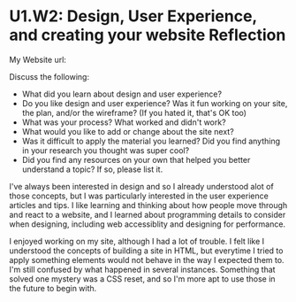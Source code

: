 # U1.W2: Design, User Experience, and creating your website Reflection

My Website url: <!-- Website URL here (remove comment) -->

Discuss the following:
* What did you learn about design and user experience? 
* Do you like design and user experience? Was it fun working on your site, the plan, and/or the wireframe? (If you hated it, that's OK too)
* What was your process? What worked and didn't work?
* What would you like to add or change about the site next?
* Was it difficult to apply the material you learned? Did you find anything in your research you thought was super cool?
* Did you find any resources on your own that helped you better understand a topic? If so, please list it.

I've always been interested in design and so I already understood alot of those concepts, but I was particularly interested in the user experience articles and tips.  I like learning and thinking about how people move through and react to a website, and I learned about programming details to consider when designing, including web accessiblity and designing for performance.

I enjoyed working on my site, although I had a lot of trouble.  I felt like I understood the concepts of building a site in HTML, but everytime I tried to apply something elements would not behave in the way I expected them to.  I'm still confused by what happened in several instances.  Something that solved one mystery was a CSS reset, and so I'm more apt to use those in the future to begin with.  